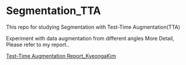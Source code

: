 # Segmentation_TTA
This repo for studying Segmentation with Test-Time Augmentation(TTA)

Experiment with data augmentation from different angles
More Detail, Please refer to my report..

[Test-Time Augmentation Report_KyeongaKim](https://file:///Users/new/Downloads/Test-Time%20Augmentation%20(TTA)%20for%20Segmentation%20.pdf)
